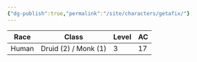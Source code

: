 ```yaml
---
{"dg-publish":true,"permalink":"/site/characters/getafix/"}
---
```



| Race  | Class                | Level | AC  |
| ----- | -------------------- | ----- | --- |
| Human | Druid (2) / Monk (1) | 3     | 17  |

